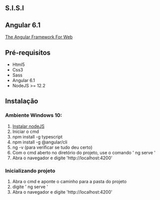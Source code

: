 ## S.I.S.I

## Angular 6.1

[The Angular Framework For Web](https://angular.io/docs)

## Pré-requisitos

- Html5
- Css3
- Sass
- Angular 6.1
- NodeJS >= 12.2

## Instalação

### Ambiente Windows 10:

1. [Instalar nodeJS](https://nodejs.org/en/)
2. Iniciar o cmd
3. npm install -g typescript
4. npm install -g @angular/cli
5. ng -v (para verificar se tudo deu certo)
6. Com o cmd aberto no diretório do projeto, use o comando ' ng serve '
7. Abra o navegador e digite 'http://localhost:4200'

### Inicializando projeto

1. Abra o cmd e aponte o caminho para a pasta do projeto
2. digite ' ng serve '
3. Abra o navegador e digite 'http://localhost:4200'
